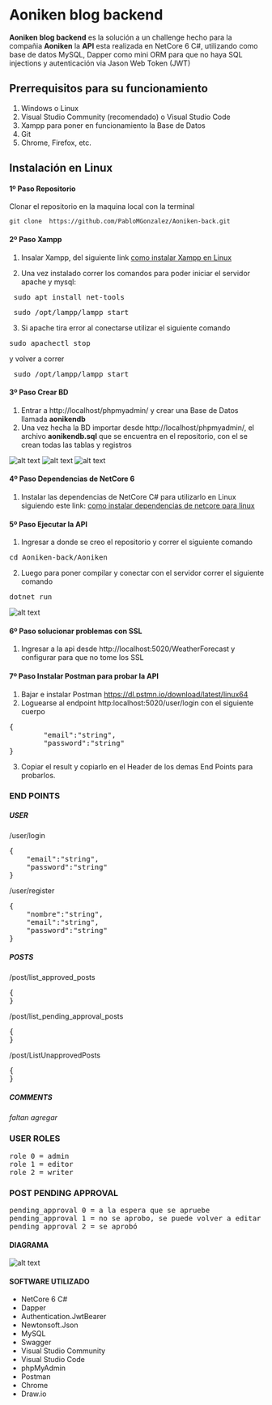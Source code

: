 # Aoniken blog backend

**Aoniken blog backend** es la solución a un challenge hecho para la compañia **Aoniken** 
la **API** esta realizada en NetCore 6 C#, utilizando como base de datos MySQL, Dapper como mini ORM para que no haya SQL injections y autenticación via Jason Web Token (JWT)

## Prerrequisitos para su funcionamiento
1. Windows o Linux
2.  Visual Studio Community (recomendado) o Visual Studio Code
3. Xampp para poner en funcionamiento la Base de Datos
4. Git
5. Chrome, Firefox, etc.

## Instalación en Linux

#### 1º Paso Repositorio
Clonar el repositorio en la maquina local con la terminal

    git clone  https://github.com/PabloMGonzalez/Aoniken-back.git

#### 2º Paso Xampp
1. Insalar Xampp, del siguiente link [como instalar Xampp en Linux](https://www.neoguias.com/instalar-xampp-linux-mint/ "como instalar Xampp")

2. Una vez instalado correr los comandos para poder iniciar el servidor apache y mysql:
<pre> sudo apt install net-tools </pre>
<pre> sudo /opt/lampp/lampp start</pre>
3. Si apache tira error al conectarse utilizar el siguiente comando
<pre>sudo apachectl stop</pre>
y volver a correr
<pre> sudo /opt/lampp/lampp start</pre>


#### 3º Paso Crear BD
1. Entrar a http://localhost/phpmyadmin/ y crear una Base de Datos llamada **aonikendb**
2. Una vez hecha la BD importar desde http://localhost/phpmyadmin/,  el archivo **aonikendb.sql** que se encuentra en el repositorio, con el se crean todas las tablas y registros

![alt text](https://github.com/PabloMGonzalez/Aoniken-back/blob/main/aoniken1.png?raw=true)
![alt text](https://github.com/PabloMGonzalez/Aoniken-back/blob/main/aoniken2.png?raw=true)
![alt text](https://github.com/PabloMGonzalez/Aoniken-back/blob/main/aoniken3.png?raw=true)

#### 4º Paso Dependencias de NetCore 6
1. Instalar las dependencias de NetCore C# para utilizarlo en Linux siguiendo este link: [como instalar dependencias de netcore para linux](https://learn.microsoft.com/es-es/dotnet/core/install/linux-scripted-manual#scripted-install "como instalar dependencias de netcore para linux")

#### 5º Paso Ejecutar la API
1. Ingresar a donde se creo el repositorio y correr el siguiente comando
<pre>cd Aoniken-back/Aoniken</pre>
2. Luego para poner compilar y conectar con el servidor correr el siguiente comando
<pre>dotnet run</pre>

![alt text](https://github.com/PabloMGonzalez/Aoniken-back/blob/main/aoniken4.png?raw=true)

#### 6º Paso solucionar problemas con SSL
1. Ingresar a la api  desde http://localhost:5020/WeatherForecast y configurar para que no tome los SSL

#### 7º Paso Instalar Postman para probar la API
1. Bajar e instalar Postman https://dl.pstmn.io/download/latest/linux64
2. Loguearse al endpoint http:localhost:5020/user/login con el siguiente cuerpo
<pre>
{
    	"email":"string",
    	"password":"string"
}
</pre>
3. Copiar el result y copiarlo en el Header de los demas End Points para probarlos.

### END POINTS

##### USER

/user/login
<pre>
{
    "email":"string",
    "password":"string"
}
</pre>
/user/register
<pre>
{
    "nombre":"string",
    "email":"string",
    "password":"string"
}
</pre>

##### POSTS

/post/list_approved_posts
<pre>
{
}
</pre>
/post/list_pending_approval_posts
<pre>
{
}
</pre>
/post/ListUnapprovedPosts
<pre>
{
}
</pre>

##### COMMENTS

*faltan agregar*

### USER ROLES 
<pre>role 0 = admin
role 1 = editor
role 2 = writer</pre>  

### POST PENDING APPROVAL
<pre>pending_approval 0 = a la espera que se apruebe
pending_approval 1 = no se aprobo, se puede volver a editar
pending_approval 2 = se aprobó</pre>  


#### DIAGRAMA

![alt text](https://github.com/PabloMGonzalez/Aoniken-back/blob/main/diagrama.png?raw=true)

#### SOFTWARE UTILIZADO
- NetCore 6 C#
- Dapper
- Authentication.JwtBearer
- Newtonsoft.Json
- MySQL
- Swagger
- Visual Studio Community
- Visual Studio Code
- phpMyAdmin
- Postman
- Chrome
- Draw.io